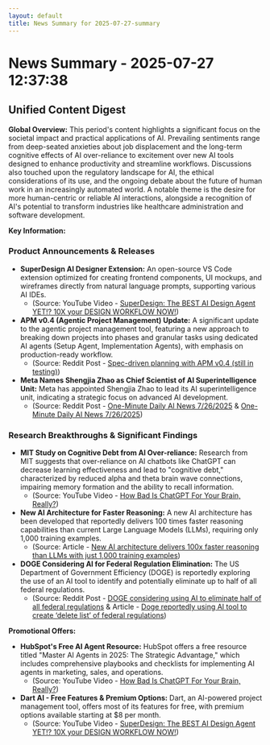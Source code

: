 ```yaml
---
layout: default
title: News Summary for 2025-07-27-summary
---
```

# News Summary - 2025-07-27 12:37:38

## Unified Content Digest

**Global Overview:**
This period's content highlights a significant focus on the societal impact and practical applications of AI. Prevailing sentiments range from deep-seated anxieties about job displacement and the long-term cognitive effects of AI over-reliance to excitement over new AI tools designed to enhance productivity and streamline workflows. Discussions also touched upon the regulatory landscape for AI, the ethical considerations of its use, and the ongoing debate about the future of human work in an increasingly automated world. A notable theme is the desire for more human-centric or reliable AI interactions, alongside a recognition of AI's potential to transform industries like healthcare administration and software development.

**Key Information:**

### Product Announcements & Releases
*   **SuperDesign AI Designer Extension:** An open-source VS Code extension optimized for creating frontend components, UI mockups, and wireframes directly from natural language prompts, supporting various AI IDEs.
    *   (Source: YouTube Video - [SuperDesign: The BEST AI Design Agent YET!? 10X your DESIGN WORKFLOW NOW!](https://www.youtube.com/watch?v=Nclkp7W9DFs))
*   **APM v0.4 (Agentic Project Management) Update:** A significant update to the agentic project management tool, featuring a new approach to breaking down projects into phases and granular tasks using dedicated AI agents (Setup Agent, Implementation Agents), with emphasis on production-ready workflow.
    *   (Source: Reddit Post - [Spec-driven planning with APM v0.4 (still in testing)](https://v.redd.it/enhufzumkaff1))
*   **Meta Names Shengjia Zhao as Chief Scientist of AI Superintelligence Unit:** Meta has appointed Shengjia Zhao to lead its AI superintelligence unit, indicating a strategic focus on advanced AI development.
    *   (Source: Reddit Post - [One-Minute Daily AI News 7/26/2025](https://www.reddit.com/r/ArtificialInteligence/comments/1madltb/oneminute_daily_ai_news_7262025/) & [One-Minute Daily AI News 7/26/2025](https://www.reddit.com/r/artificial/comments/1madlen/oneminute_daily_ai_news_7262025/))

### Research Breakthroughs & Significant Findings
*   **MIT Study on Cognitive Debt from AI Over-reliance:** Research from MIT suggests that over-reliance on AI chatbots like ChatGPT can decrease learning effectiveness and lead to "cognitive debt," characterized by reduced alpha and theta brain wave connections, impairing memory formation and the ability to recall information.
    *   (Source: YouTube Video - [How Bad Is ChatGPT For Your Brain, Really?](https://www.youtube.com/watch?v=uKqKTyFo4iU))
*   **New AI Architecture for Faster Reasoning:** A new AI architecture has been developed that reportedly delivers 100 times faster reasoning capabilities than current Large Language Models (LLMs), requiring only 1,000 training examples.
    *   (Source: Article - [New AI architecture delivers 100x faster reasoning than LLMs with just 1,000 training examples](https://venturebeat.com/ai/new-ai-architecture-delivers-100x-faster-reasoning-than-llms-with-just-1000-training-examples/))
*   **DOGE Considering AI for Federal Regulation Elimination:** The US Department of Government Efficiency (DOGE) is reportedly exploring the use of an AI tool to identify and potentially eliminate up to half of all federal regulations.
    *   (Source: Reddit Post - [DOGE considering using AI to eliminate half of all federal regulations](https://www.reddit.com/r/ArtificialInteligence/comments/1majsyp/doge_considering_using_ai_to_eliminate_half_of/) & Article - [Doge reportedly using AI tool to create ‘delete list’ of federal regulations](https://www.theguardian.com/us-news/2025/jul/26/doge-ai-tool-delete-list-federal-regulations))

**Promotional Offers:**
*   **HubSpot's Free AI Agent Resource:** HubSpot offers a free resource titled "Master AI Agents in 2025: The Strategic Advantage," which includes comprehensive playbooks and checklists for implementing AI agents in marketing, sales, and operations.
    *   (Source: YouTube Video - [How Bad Is ChatGPT For Your Brain, Really?](https://www.youtube.com/watch?v=uKqKTyFo4iU))
*   **Dart AI - Free Features & Premium Options:** Dart, an AI-powered project management tool, offers most of its features for free, with premium options available starting at $8 per month.
    *   (Source: YouTube Video - [SuperDesign: The BEST AI Design Agent YET!? 10X your DESIGN WORKFLOW NOW!](https://www.youtube.com/watch?v=Nclkp7W9DFs))